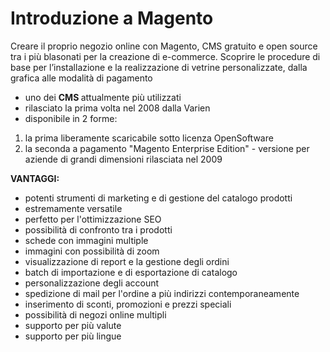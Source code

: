 # Introduzione a Magento

Creare il proprio negozio online con Magento, CMS gratuito e open source tra i più blasonati per la creazione di e-commerce. Scoprire le procedure di base per l’installazione e la realizzazione di vetrine personalizzate, dalla grafica alle modalità di pagamento

+ uno dei <b> CMS </b> attualmente più utilizzati
+ rilasciato la prima volta nel 2008 dalla Varien
+ disponibile in 2 forme:  
1. la prima liberamente scaricabile sotto licenza OpenSoftware 
2. la seconda a pagamento "Magento Enterprise Edition" - versione per aziende di grandi dimensioni rilasciata nel 2009

<b> VANTAGGI: </b>
+ potenti strumenti di marketing e di gestione del catalogo prodotti
+ estremamente versatile
+ perfetto per l'ottimizzazione SEO
+ possibilità di confronto tra i prodotti
+ schede con immagini multiple 
+ immagini con possibilità di zoom
+ visualizzazione di report e la gestione degli ordini
+ batch di importazione e di esportazione di catalogo
+ personalizzazione degli account
+ spedizione di mail per l'ordine a più indirizzi contemporaneamente
+ inserimento di sconti, promozioni e prezzi speciali
+ possibilità di negozi online multipli 
+ supporto per più valute
+ supporto per più lingue

